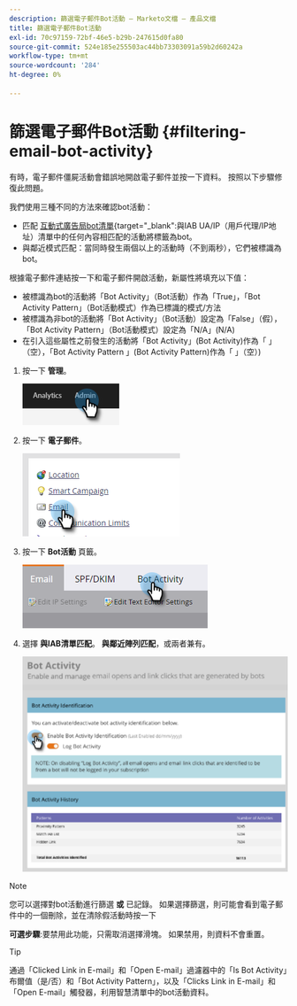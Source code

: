 ```yaml
---
description: 篩選電子郵件Bot活動 — Marketo文檔 — 產品文檔
title: 篩選電子郵件Bot活動
exl-id: 70c97159-72bf-46e5-b29b-247615d0fa80
source-git-commit: 524e185e255503ac44bb73303091a59b2d60242a
workflow-type: tm+mt
source-wordcount: '284'
ht-degree: 0%

---
```


# 篩選電子郵件Bot活動 {#filtering-email-bot-activity}

有時，電子郵件僵屍活動會錯誤地開啟電子郵件並按一下資料。 按照以下步驟修復此問題。

我們使用三種不同的方法來確認bot活動：

* 匹配 [互動式廣告局bot清單](https://www.iab.com/guidelines/iab-abc-international-spiders-bots-list/){target=&quot;_blank&quot;:與IAB UA/IP（用戶代理/IP地址）清單中的任何內容相匹配的活動將標籤為bot。
* 與鄰近模式匹配：當同時發生兩個以上的活動時（不到兩秒），它們被標識為bot。

根據電子郵件連結按一下和電子郵件開啟活動，新屬性將填充以下值：

* 被標識為bot的活動將「Bot Activity」（Bot活動）作為「True」，「Bot Activity Pattern」（Bot活動模式）作為已標識的模式/方法
* 被標識為非bot的活動將「Bot Activity」（Bot活動）設定為「False」（假），「Bot Activity Pattern」（Bot活動模式）設定為「N/A」(N/A)
* 在引入這些屬性之前發生的活動將「Bot Activity」(Bot Activity)作為「 」（空），「Bot Activity Pattern 」(Bot Activity Pattern)作為「 」（空）)

1. 按一下 **管理**。

   ![](assets/filtering-email-bot-activity-1.png)

1. 按一下 **電子郵件**。

   ![](assets/filtering-email-bot-activity-2.png)

1. 按一下 **Bot活動** 頁籤。

   ![](assets/filtering-email-bot-activity-3.png)

1. 選擇 **與IAB清單匹配**。 **與鄰近陣列匹配**，或兩者兼有。

   ![](assets/filtering-email-bot-activity-4.png)

>[!NOTE]
>
>您可以選擇對bot活動進行篩選 **或** 已記錄。 如果選擇篩選，則可能會看到電子郵件中的一個刪除，並在清除假活動時按一下

**可選步驟**:要禁用此功能，只需取消選擇滑塊。 如果禁用，則資料不會重置。

>[!TIP]
>
>通過「Clicked Link in E-mail」和「Open E-mail」過濾器中的「Is Bot Activity」布爾值（是/否）和「Bot Activity Pattern」，以及「Clicks Link in E-mail」和「Open E-mail」觸發器，利用智慧清單中的bot活動資料。
